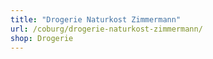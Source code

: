 ```yaml
---
title: "Drogerie Naturkost Zimmermann"
url: /coburg/drogerie-naturkost-zimmermann/
shop: Drogerie
---
```

